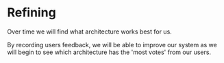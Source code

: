 # Refining

Over time we will find what architecture works best for us.

By recording users feedback, we will be able to improve our system as we will begin to see which architecture has the 'most votes' from our users.